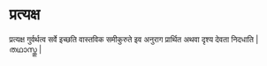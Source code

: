 # प्रत्यक्ष
प्रत्यक्ष
गुर्वर्थत्व सर्वे
इच्छति वास्तविक समीकुरुते 
इव अनुराग प्रार्थित अथवा दृश्य देवता निदधाति 
| തഥാസ്തു |
